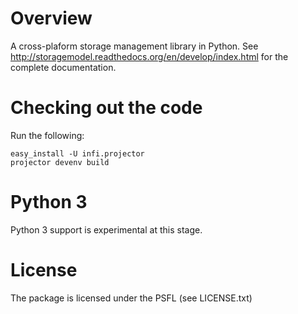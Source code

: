 Overview
========

A cross-plaform storage management library in Python.
See http://storagemodel.readthedocs.org/en/develop/index.html for the complete documentation.

Checking out the code
=====================

Run the following:

    easy_install -U infi.projector
    projector devenv build

Python 3
========

Python 3 support is experimental at this stage.


License
=======

The package is licensed under the PSFL (see LICENSE.txt)
